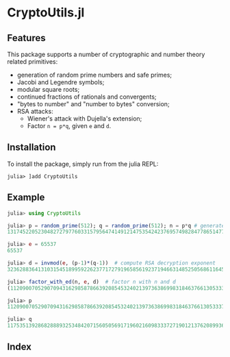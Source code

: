 # CryptoUtils.jl

## Features

This package supports a number of cryptographic and number theory related primitives:
 * generation of random prime numbers and safe primes;
 * Jacobi and Legendre symbols;
 * modular square roots;
 * continued fractions of rationals and convergents;
 * "bytes to number" and "number to bytes" conversion;
 * RSA attacks:
    * Wiener's attack with Dujella's extension;
    * Factor `n = p*q`, given `e` and `d`.


## Installation
To install the package, simply run from the julia REPL:
```
julia> ]add CryptoUtils
```


## Example

```julia
julia> using CryptoUtils

julia> p = random_prime(512); q = random_prime(512); n = p*q # generate semiprime n
131745220523048272797760331579564741491214753542423769574982847786514776153155250573474208964071358407384440164414712528658264269591534035958596966591477455650082238340858337257106511821924740760868219278777077341070367621453029038918351903399126114774879588852878367966142856170535138849910785240708139225987

julia> e = 65537
65537

julia> d = invmod(e, (p-1)*(q-1))  # compute RSA decryption exponent
32362883641310315451899592262377172791965856192371946631485250568611645044625881242387678564972226360689108476233462883544705990145324113781489121643593621753163078450834460663942035227770596133499206721223993086064885467845603112395435294663436699341967664046213003429586468421266641276398515468366056248785

julia> factor_with_ed(n, e, d)  # factor n with n and d
(11209007052907094316298587866392085453240213973638699831846376613053337678939099626874977325024647359864974367465362518878257931790980202563932031187056729, 11753513928682888932534842071560505691719602160983337271901213762089936749492510218729499032535262339600976674663969869808030961514878135483359095845990203)

julia> p
11209007052907094316298587866392085453240213973638699831846376613053337678939099626874977325024647359864974367465362518878257931790980202563932031187056729

julia> q
11753513928682888932534842071560505691719602160983337271901213762089936749492510218729499032535262339600976674663969869808030961514878135483359095845990203
```


## Index

```@index
```